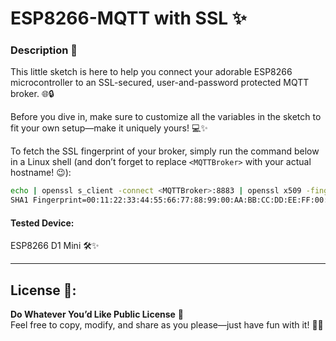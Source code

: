 # ESP8266-MQTT with SSL ✨

### Description 🌸

This little sketch is here to help you connect your adorable ESP8266 microcontroller to an SSL-secured, user-and-password protected MQTT broker. 🌐🔒

Before you dive in, make sure to customize all the variables in the sketch to fit your own setup—make it uniquely yours! 💻✨

To fetch the SSL fingerprint of your broker, simply run the command below in a Linux shell (and don’t forget to replace `<MQTTBroker>` with your actual hostname! 😉):

```bash
echo | openssl s_client -connect <MQTTBroker>:8883 | openssl x509 -fingerprint -noout
SHA1 Fingerprint=00:11:22:33:44:55:66:77:88:99:00:AA:BB:CC:DD:EE:FF:00:11:22
```

#### Tested Device:  
ESP8266 D1 Mini 🛠️✨

---

## License 🌸:
**Do Whatever You’d Like Public License** 💖  
Feel free to copy, modify, and share as you please—just have fun with it! 🎉💫
